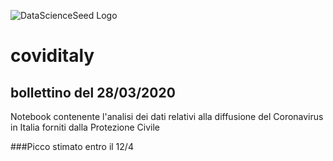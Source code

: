 ![DataScienceSeed Logo](http://www.datascienceseed.com/wp-content/uploads/2018/02/dsst.jpg)

# coviditaly
## bollettino del 28/03/2020
Notebook contenente l'analisi dei dati relativi alla diffusione del Coronavirus in Italia forniti dalla Protezione Civile 

###Picco stimato entro il 12/4

